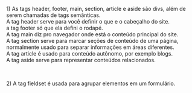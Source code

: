 <p> 1) As tags header, footer, main, section, article e aside são divs, além de serem chamadas de tags semânticas. <br>
A tag header serve para você definir o que e o cabeçalho do site.<br>
a tag footer só que ela defini o rodapé.<br>
A tag main diz pro navegador onde está o conteúdo principal do site.<br>
A tag section serve para marcar seções de conteúdo de uma página, normalmente usado para separar informações em áreas diferentes.<br>
A tag article é usado para conteúdo autônomo, por exemplo blogs.<br>
A tag aside serve para representar conteúdos relacionados.<br>
</p><br>
<p> 2) A tag fieldset é usada para agrupar elementos em um formulário.
</p>

